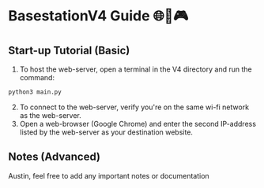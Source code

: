 # BasestationV4 Guide 🌐📡🎮

## Start-up Tutorial (Basic)
1. To host the web-server, open a terminal in the V4 directory and run the command:
```bash
python3 main.py
```
2. To connect to the web-server, verify you're on the same wi-fi network as the web-server.
3. Open a web-browser (Google Chrome) and enter the second IP-address listed by the web-server as your destination website.

## Notes (Advanced)
Austin, feel free to add any important notes or documentation